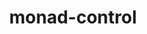 ---
title: monad-control
url: http://www.yesodweb.com/book/monad-control
authors:
- Michael Snoyman
type: article
tags:
- error handling
doHaskell-type: extended example
---
